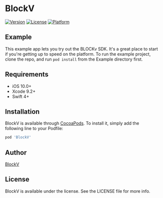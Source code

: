 # BlockV

[![Version](https://img.shields.io/cocoapods/v/BlockV.svg?style=flat)](http://cocoapods.org/pods/BlockV)
[![License](https://img.shields.io/cocoapods/l/BlockV.svg?style=flat)](http://cocoapods.org/pods/BlockV)
[![Platform](https://img.shields.io/cocoapods/p/BlockV.svg?style=flat)](http://cocoapods.org/pods/BlockV)

## Example

This example app lets you try out the BLOCKv SDK. It's a great place to start if you're getting up to speed on the platform. To run the example project, clone the repo, and run `pod install` from the Example directory first.

## Requirements

- iOS 10.0+
- Xcode 9.2+
- Swift 4+

## Installation

BlockV is available through [CocoaPods](http://cocoapods.org). To install
it, simply add the following line to your Podfile:

```ruby
pod 'BlockV'
```

## Author

[BlockV](developer.blockv.io)

## License

BlockV is available under the <????> license. See the LICENSE file for more info.
